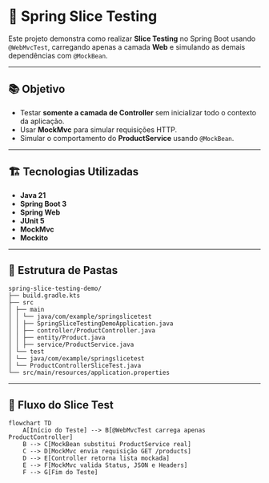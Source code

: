 # 🧪 Spring Slice Testing 

Este projeto demonstra como realizar **Slice Testing** no Spring Boot usando `@WebMvcTest`, carregando apenas a camada **Web** e simulando as demais dependências com `@MockBean`.

---

## 📚 Objetivo
- Testar **somente a camada de Controller** sem inicializar todo o contexto da aplicação.
- Usar **MockMvc** para simular requisições HTTP.
- Simular o comportamento do **ProductService** usando `@MockBean`.

---

## 🏗 Tecnologias Utilizadas
- **Java 21**
- **Spring Boot 3**
- **Spring Web**
- **JUnit 5**
- **MockMvc**
- **Mockito**

---

## 📂 Estrutura de Pastas

```text
spring-slice-testing-demo/
├── build.gradle.kts
├── src
│ ├── main
│ │ └── java/com/example/springslicetest
│ │ ├── SpringSliceTestingDemoApplication.java
│ │ ├── controller/ProductController.java
│ │ ├── entity/Product.java
│ │ ├── service/ProductService.java
│ └── test
│ └── java/com/example/springslicetest
│ └── ProductControllerSliceTest.java
└── src/main/resources/application.properties
```

---

## 🔄 Fluxo do Slice Test

```mermaid
flowchart TD
    A[Início do Teste] --> B[@WebMvcTest carrega apenas ProductController]
    B --> C[MockBean substitui ProductService real]
    C --> D[MockMvc envia requisição GET /products]
    D --> E[Controller retorna lista mockada]
    E --> F[MockMvc valida Status, JSON e Headers]
    F --> G[Fim do Teste]

```


